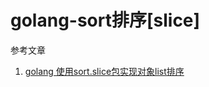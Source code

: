 # golang-sort排序[slice]

参考文章

1. [golang 使用sort.slice包实现对象list排序](https://www.jb51.net/article/242226.htm)

